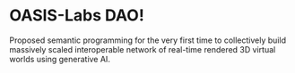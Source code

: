 # OASIS-Labs DAO!
Proposed semantic programming for the very first time to collectively build massively scaled interoperable network of real-time rendered 3D virtual worlds using generative AI.
